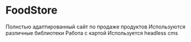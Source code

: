 # FoodStore
Полнстью адаптированный сайт по продаже продуктов
Используются различные библиотеки
Работа с картой
Используется headless cms
